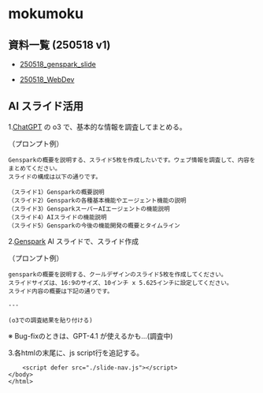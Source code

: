 # mokumoku

## 資料一覧 (250518 v1)

- [250518_genspark_slide](https://kumes.github.io/mokumoku/250518_genspark_slide)

- [250518_WebDev](https://kumes.github.io/mokumoku/250518_WebDev/)

## AI スライド活用

1.[ChatGPT](https://chatgpt.com/) の o3 で、基本的な情報を調査してまとめる。

（プロンプト例）
```
Gensparkの概要を説明する、スライド5枚を作成したいです。ウェブ情報を調査して、内容をまとめてください。
スライドの構成は以下の通りです。

（スライド1）Gensparkの概要説明
（スライド2）Gensparkの各種基本機能やエージェント機能の説明
（スライド3）GensparkスーパーAIエージェントの機能説明
（スライド4）AIスライドの機能説明
（スライド5）Gensparkの今後の機能開発の概要とタイムライン
```

2.[Genspark](https://www.genspark.ai/) AI スライドで、スライド作成

（プロンプト例）
```
gensparkの概要を説明する、クールデザインのスライド5枚を作成してください。
スライドサイズは、16:9のサイズ、10インチ x 5.625インチに設定してください。
スライド内容の概要は下記の通りです。

---

(o3での調査結果を貼り付ける)

```

※ Bug-fixのときは、GPT-4.1 が使えるかも...(調査中)

3.各htmlの末尾に、js script行を追記する。

```
    <script defer src="./slide-nav.js"></script>
</body>
</html>
```
